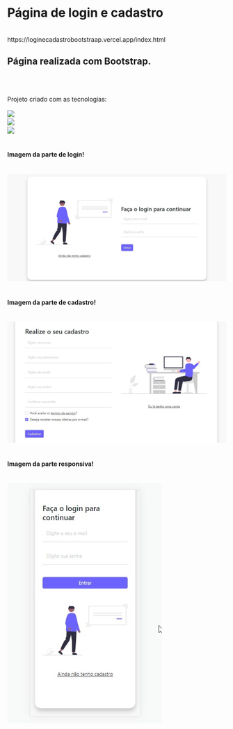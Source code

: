 <h1>Página de login e cadastro</h2>
<br>
https://loginecadastrobootstraap.vercel.app/index.html
<br>
<h2>Página realizada com Bootstrap. </h1>
<br>
<br>
<p>Projeto criado com as tecnologias:
<br>
<br>
    <img src="https://img.shields.io/badge/HTML5-E34F26?style=for-the-badge&logo=html5&logoColor=white">
    <br>
    <img src="https://img.shields.io/badge/CSS3-1572B6?style=for-the-badge&logo=css3&logoColor=white">
    <br>
    <img src="https://img.shields.io/badge/Bootstrap-563D7C?style=for-the-badge&logo=bootstrap&logoColor=white"></img>
<br>
<br>
<h4> Imagem da parte de login! </h4>
<br>
<img src="https://github.com/JhonatanSamuel/Tela-de-login-e-cadastro-Bootstrap/blob/main/img/login.jpg?raw=true">
<br>
<br>
<h4> Imagem da parte de cadastro! </h4>
<br>
<img src="https://github.com/JhonatanSamuel/Tela-de-login-e-cadastro-Bootstrap/blob/main/img/cadastro.jpg?raw=true">
<br>
<br>
<h4> Imagem da parte responsiva! </h4>
<br>
<img src="https://github.com/JhonatanSamuel/Tela-de-login-e-cadastro-Bootstrap/blob/main/img/responsivo.jpg?raw=true">

